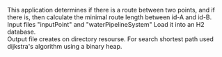 This application determines if there is a route between two points, and if there is, then calculate the minimal route length between id-A and id-B.
Input files "inputPoint" and "waterPipelineSystem" Load it into  an H2 database.  
Output file creates on directory resourse.
For search shortest path used dijkstra's algorithm using a binary heap.
